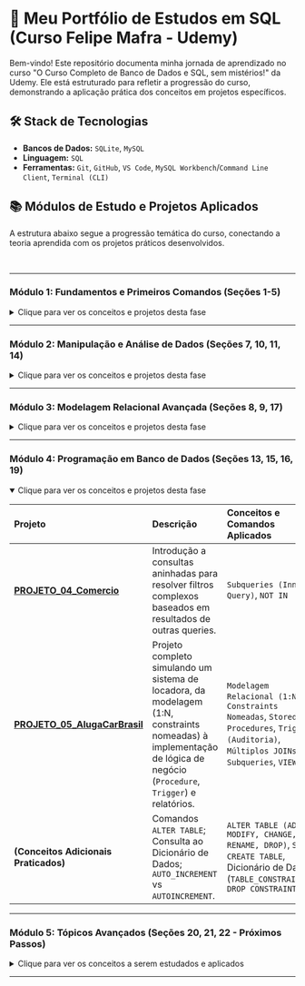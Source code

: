 # 🚀 Meu Portfólio de Estudos em SQL (Curso Felipe Mafra - Udemy)

Bem-vindo! Este repositório documenta minha jornada de aprendizado no curso "O Curso Completo de Banco de Dados e SQL, sem mistérios!" da Udemy. Ele está estruturado para refletir a progressão do curso, demonstrando a aplicação prática dos conceitos em projetos específicos.

## 🛠️ Stack de Tecnologias

* **Bancos de Dados:** `SQLite`, `MySQL`
* **Linguagem:** `SQL`
* **Ferramentas:** `Git`, `GitHub`, `VS Code`, `MySQL Workbench`/`Command Line Client`, `Terminal (CLI)`

## 📚 Módulos de Estudo e Projetos Aplicados

A estrutura abaixo segue a progressão temática do curso, conectando a teoria aprendida com os projetos práticos desenvolvidos.

<br>

---

### **Módulo 1: Fundamentos e Primeiros Comandos (Seções 1-5)**

<details>
<summary>Clique para ver os conceitos e projetos desta fase</summary>

| Projeto | Descrição | Conceitos e Comandos Aplicados |
| :--- | :--- | :--- |
| **[PROJETO_01_Livraria](./sql/PROJETO_01_Livraria/)** | Criação inicial do esquema de banco de dados e inserção de dados, aplicando os fundamentos de DDL e DML. |`CREATE TABLE`, `Tipos de Dados (VARCHAR, INT)`, `INSERT INTO`, `SELECT (Projeção)`, `WHERE (Seleção)`, `Operadores Lógicos (AND/OR)`, `Alias (AS)`|

</details>

---

### **Módulo 2: Manipulação e Análise de Dados (Seções 7, 10, 11, 14)**

<details>
<summary>Clique para ver os conceitos e projetos desta fase</summary>

| Projeto | Descrição | Conceitos e Comandos Aplicados |
| :--- | :--- | :--- |
| **[PROJETO_02_Funcionarios](./sql/PROJETO_02_Funcionarios/)** | Foco em análise e sumarização de dados, utilizando funções de agregação e ordenação para extrair insights. |`GROUP BY`, `ORDER BY`, `IN`, `DISTINCT`, Funções de Agregação (`COUNT`, `AVG`, `MAX`, `MIN`, `SUM`), `Tratamento de Nulos (IS NULL/IS NOT NULL)`, `Operações Matemáticas entre Colunas` |
| **[PROJETO_04_Comercio](./sql/PROJETO_04_Comercio/)** | Aplicação de DML (`UPDATE`, `DELETE`) de forma segura e construção de relatórios com múltiplos `JOIN`s e filtros. |`UPDATE com WHERE`, `DELETE com WHERE`, `SELECT para Verificação`, `INNER JOIN` |
| **(Conceitos Adicionais Praticados)** | Criação e utilização de `VIEW`s para simplificar consultas; Uso da função `IFNULL`. |`CREATE VIEW`, `DROP VIEW`, `SELECT em VIEW`, `IFNULL` |

</details>

---

### **Módulo 3: Modelagem Relacional Avançada (Seções 8, 9, 17)**

<details>
<summary>Clique para ver os conceitos e projetos desta fase</summary>

| Projeto | Descrição | Conceitos e Comandos Aplicados |
| :--- | :--- | :--- |
| **[PROJETO_03_Blog](./sql/PROJETO_03_Blog/)** | Implementação de um modelo relacional completo, incluindo relacionamentos 1:N e N:M com tabela de junção. | `Modelagem Relacional (1:N, N:M)`, `Chaves Primárias (Simples e Composta)`, `Chaves Estrangeiras (FK)`, `Cardinalidade e Obrigatoriedade`  |

</details>

---

### **Módulo 4: Programação em Banco de Dados (Seções 13, 15, 16, 19)**

<details open>
<summary>Clique para ver os conceitos e projetos desta fase</summary>

| Projeto | Descrição | Conceitos e Comandos Aplicados |
| :--- | :--- | :--- |
| **[PROJETO_04_Comercio](./sql/PROJETO_04_Comercio/)** | Introdução a consultas aninhadas para resolver filtros complexos baseados em resultados de outras queries. | `Subqueries (Inner Query)`, `NOT IN` |
| **[PROJETO_05_AlugaCarBrasil](./sql/sql/PROJETO_05_AlugaCarBrasil/)** | Projeto completo simulando um sistema de locadora, da modelagem (1:N, constraints nomeadas) à implementação de lógica de negócio (`Procedure`, `Trigger`) e relatórios. |`Modelagem Relacional (1:N)`, `Constraints Nomeadas`, `Stored Procedures`, `Triggers (Auditoria)`, `Múltiplos JOINs`, `Subqueries`, `VIEWs` |
| **(Conceitos Adicionais Praticados)** | Comandos `ALTER TABLE`; Consulta ao Dicionário de Dados; `AUTO_INCREMENT` vs `AUTOINCREMENT`. |`ALTER TABLE (ADD, MODIFY, CHANGE, RENAME, DROP)`, `SHOW CREATE TABLE`, Dicionário de Dados (`TABLE_CONSTRAINTS`), `DROP CONSTRAINT` |

</details>

---

### **Módulo 5: Tópicos Avançados (Seções 20, 21, 22 - Próximos Passos)**

<details>
<summary>Clique para ver os conceitos a serem estudados e aplicados</summary>

| Tópico Futuro | Conceitos a Aplicar | Seções do Curso |
| :--- | :--- | :--- |
| Autorelacionamento | Modelagem de Autorelacionamento (ex: Funcionário-Supervisor) |
| Cursores | `DECLARE CURSOR`, `OPEN`, `FETCH`, `CLOSE`, `REPEAT...UNTIL` | 
| Normalização Avançada | `Dependência Funcional`, `2FN`, `3FN`, Refatoração de Esquema |

</details>

---
